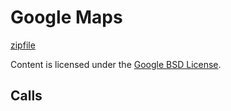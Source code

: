 
Google Maps
=======



[zipfile](http://developer.chrome.com/extensions/examples/extensions/maps_app.zip)

Content is licensed under the [Google BSD License](http://code.google.com/google_bsd_license.html).

Calls
-----

